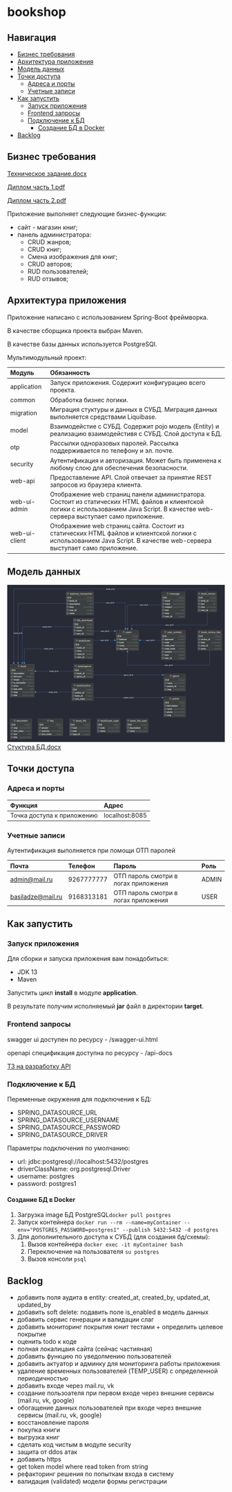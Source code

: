 # bookshop

## Навигация

- [Бизнес требования](#Бизнес-требования)
- [Архитектура приложения](#Архитектура-приложения)
- [Модель данных](#Модель-данных)
- [Точки доступа](#Точки-доступа)
    - [Адреса и порты](#Адреса-и-порты)
    - [Учетные записи](#Учетные-записи)
- [Как запустить](#Как-запустить)
    - [Запуск приложения](#Запуск-приложения)
    - [Frontend запросы](#Frontend-запросы)
    - [Подключение к БД](#Подключение-к-БД)
      - [Создание БД в Docker](#Создание-БД-в-Docker)
- [Backlog](#Backlog)


## Бизнес требования

[Техническое задание.docx](https://github.com/Goganesh/bookshop/blob/master/docs/%D0%A2%D0%B5%D1%85%D0%BD%D0%B8%D1%87%D0%B5%D1%81%D0%BA%D0%BE%D0%B5%20%D0%B7%D0%B0%D0%B4%D0%B0%D0%BD%D0%B8%D0%B5%20%D0%B4%D0%BB%D1%8F%20%D1%81%D1%82%D1%83%D0%B4%D0%B5%D0%BD%D1%82%D0%BE%D0%B2.docx)

[Диплом часть 1.pdf](https://github.com/Goganesh/bookshop/blob/master/docs/%D0%94%D0%B8%D0%BF%D0%BB%D0%BE%D0%BC.%20%D0%A7%D0%B0%D1%81%D1%82%D1%8C%201.pdf)

[Диплом часть 2.pdf](https://github.com/Goganesh/bookshop/blob/master/docs/%D0%94%D0%B8%D0%BF%D0%BB%D0%BE%D0%BC.%20%D0%A7%D0%B0%D1%81%D1%82%D1%8C%202.pdf)

Приложение выполняет следующие бизнес-функции:
- сайт - магазин книг;
- панель администратора:
  - CRUD жанров;
  - CRUD книг;
  - Смена изображения для книг;
  - CRUD авторов;
  - RUD пользователей;
  - RUD отзывов;

## Архитектура приложения

Приложение написано с использованием Spring-Boot фреймворка. 

В качестве сборщика проекта выбран Maven.

В качестве базы данных используется PostgreSQl.

Мультимодульный проект:

| Модуль        | Обязанность                                                                                                                                                                           |                  
|:--------------|:--------------------------------------------------------------------------------------------------------------------------------------------------------------------------------------|
| application   | Запуск приложения. Содержит конфигурацию всего проекта.                                                                                                                               |
| common        | Обработка бизнес логики.                                                                                                                                                              |
| migration     | Миграция стуктуры и данных в СУБД. Миграция данных выполняется средствами Liquibase.                                                                                                  |
| model         | Взаимодейстие с СУБД. Содержит pojo модель (Entity) и реализацию взаимодейстивя с СУБД. Слой доступа к БД.                                                                            |
| otp           | Рассылки одноразовых паролей. Рассылка поддерживается по телефону и эл. почте.                                                                                                        |
| security      | Аутентификация и авторизация. Может быть применена к любому слою для обеспечения безопасности.                                                                                        |
| web-api       | Предоставление API. Слой отвечает за принятие REST запросов из браузера клиента.                                                                                                      |
| web-ui-admin  | Отображение web страниц панели администратора. Состоит из статических HTML файлов и клиентской логики с использованием Java Script. В качестве web-сервера выступает само приложение. |
| web-ui-client | Отображение web страниц сайта. Состоит из статических HTML файлов и клиентской логики с использованием Java Script. В качестве web-сервера выступает само приложение.                 |

## Модель данных
![image](docs/skillbox_java_framework_spring_db_img.png)
[Стуктура БД.docx](https://github.com/Goganesh/bookshop/blob/master/docs/%D0%A1%D1%82%D1%80%D1%83%D0%BA%D1%82%D1%83%D1%80%D0%B0%20%D0%91%D0%94%20%E2%80%94%20%D0%B4%D0%B8%D0%BF%D0%BB%D0%BE%D0%BC%20Spring.docx)


## Точки доступа

### Адреса и порты
| Функция                        | Адрес          |                  
|:-------------------------------|:---------------|
|   Точка доступа к приложению   | localhost:8085 | 

### Учетные записи
Аутентификация выполняется при помощи ОТП паролей

| Почта             | Телефон    | Пароль                               | Роль  |                  
|:------------------|:-----------|:-------------------------------------|:------|
| admin@mail.ru     | 9267777777 | ОТП пароль смотри в логах приложения | ADMIN |
| basiladze@mail.ru | 9168313181 | ОТП пароль смотри в логах приложения | USER  |

## Как запустить

### Запуск приложения

Для сборки и запуска приложения вам понадобиться:
- JDK 13
- Maven

Запустить цикл **install** в модуле **application**.

В результате получим исполняемый **jar** файл в директории **target**.  

### Frontend запросы

swagger ui доступен по ресурсу -  /swagger-ui.html

openapi спецификация доступна по ресурсу - /api-docs

[ТЗ на разработку API](https://github.com/Goganesh/bookshop/blob/master/docs/swagger.yaml)

### Подключение к БД

Переменные окружения для подключения к БД:
- SPRING_DATASOURCE_URL
- SPRING_DATASOURCE_USERNAME
- SPRING_DATASOURCE_PASSWORD
- SPRING_DATASOURCE_DRIVER

Параметры подключения по умолчанию:
- url: jdbc:postgresql://localhost:5432/postgres
- driverClassName: org.postgresql.Driver
- username: postgres
- password: postgres1

#### Создание БД в Docker
1. Загрузка image БД PostgreSQL`docker pull postgres`
2. Запуск контейнера `docker run --rm --name=myContainer --env="POSTGRES_PASSWORD=postgres1" --publish 5432:5432 -d postgres`
3. Для дополнительного доступа к СУБД (для создания бд/схемы):
   1. Вызов контейнера `docker exec -it myContainer bash`
   2. Переключение на пользователя `su postgres`
   3. Вызов консоли `psql`

## Backlog
- добавить поля аудита в entity: created_at, created_by, updated_at, updated_by
- добавить soft delete: подавить поле is_enabled в модель данных
- добавить сервис генерации и валидации слаг
- добавить мониторинг покрытия юнит тестами + определить целевое покрытие
- оценить todo к коде
- полная локалицаия сайта (сейчас частияная)
- добавить функцию по уведолмению пользователей
- добавить актуатор и админку для мониторинга работы приложения 
- удаление временных пользователей (TEMP_USER) с определенной периодичностью 
- добавить входе через mail.ru, vk
- создание пользоателя при первом входе через внешние сервисы (mail.ru, vk, google)
- обогащение данных пользователей при входе через внешние сервисы (mail.ru, vk, google)
- восстановление пароля
- покупка книги
- выгрузка книг
- сделать код чистым в модуле security
- защита от ddos атак
- добавить https
- get token model where read token from string
- рефакторинг решения по попыткам входа в систему 
- валидация (validated) модели формы регистрации